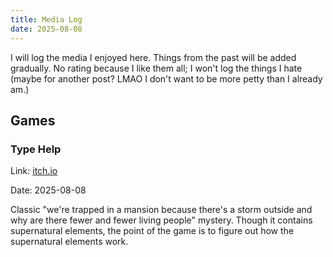 ```yaml
---
title: Media Log
date: 2025-08-08
---
```


I will log the media I enjoyed here. Things from the past will be added gradually. No rating because I like them all; I won't log the things I hate (maybe for another post? LMAO I don't want to be more petty than I already am.)

## Games

### Type Help

Link: [itch.io](https://william-rous.itch.io/type-help)

Date: 2025-08-08

Classic "we're trapped in a mansion because there's a storm outside and why are there fewer and fewer living people" mystery. Though it contains supernatural elements, the point of the game is to figure out how the supernatural elements work.

